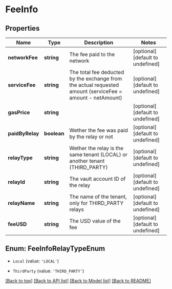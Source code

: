 # FeeInfo

## Properties

|Name | Type | Description | Notes|
|------------ | ------------- | ------------- | -------------|
|**networkFee** | **string** | The fee paid to the network | [optional] [default to undefined]|
|**serviceFee** | **string** | The total fee deducted by the exchange from the actual requested amount (serviceFee &#x3D; amount - netAmount) | [optional] [default to undefined]|
|**gasPrice** | **string** |  | [optional] [default to undefined]|
|**paidByRelay** | **boolean** | Wether the fee was paid by the relay or not | [optional] [default to undefined]|
|**relayType** | **string** | Wether the relay is the same tenant (LOCAL) or another tenant (THIRD_PARTY) | [optional] [default to undefined]|
|**relayId** | **string** | The vault account ID of the relay | [optional] [default to undefined]|
|**relayName** | **string** | The name of the tenant, only for THIRD_PARTY relays | [optional] [default to undefined]|
|**feeUSD** | **string** | The USD value of the fee | [optional] [default to undefined]|


## Enum: FeeInfoRelayTypeEnum


* `Local` (value: `'LOCAL'`)

* `ThirdParty` (value: `'THIRD_PARTY'`)





[[Back to top]](#) [[Back to API list]](../../README.md#documentation-for-api-endpoints) [[Back to Model list]](../../README.md#documentation-for-models) [[Back to README]](../../README.md)
